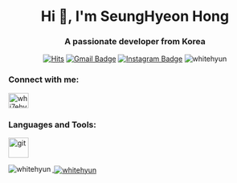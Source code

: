 <h1 align="center">Hi 👋, I'm SeungHyeon Hong</h1>
<h3 align="center">A passionate developer from Korea</h3>


<div align=center>
  
[![Hits](https://hits.seeyoufarm.com/api/count/incr/badge.svg?url=https%3A%2F%2Fgithub.com%2FWhiteHyun&count_bg=%2379C83D&title_bg=%23555555&icon=opsgenie.svg&icon_color=%23FFFFFF&title=visitor&edge_flat=true)](https://hits.seeyoufarm.com)
[![Gmail Badge](https://img.shields.io/badge/Gmail-d14836?style=flat-square&logo=Gmail&logoColor=white&link=mailto:whi7ehyun@gmail.com)](mailto:whi7ehyun@gmail.com)
[![Instagram Badge](https://img.shields.io/badge/-Instagram-dd2a7b?style=flat-square&logo=instagram&logoColor=white&link=https://www.instagram.com/whi7ehyun/)](https://www.instagram.com/whi7ehyun/)
<img src="https://komarev.com/ghpvc/?username=whitehyun&label=Profile%20views&color=0e75b6&style=flat" alt="whitehyun" /> </p>

</div>



<h3 align="left">Connect with me:</h3>
<p align="left">
<a href="https://instagram.com/whi7ehyun" target="blank"><img align="center" src="https://cdn.jsdelivr.net/npm/simple-icons@3.0.1/icons/instagram.svg" alt="whi7ehyun" height="30" width="40" /></a>
</p>

<h3 align="left">Languages and Tools:</h3>
<p align="left"> <a href="https://git-scm.com/" target="_blank"> <img src="https://www.vectorlogo.zone/logos/git-scm/git-scm-icon.svg" alt="git" width="40" height="40"/> </a> <a href="https://opencv.org/" target="_blank"> </p>



<p><img align="left" src="https://github-readme-stats.vercel.app/api/top-langs?username=whitehyun&show_icons=true&locale=en&layout=compact" alt="whitehyun" /></p>

<p>&nbsp;<img align="center" src="https://github-readme-stats.vercel.app/api?username=whitehyun&show_icons=true&locale=en" alt="whitehyun" /></p>
